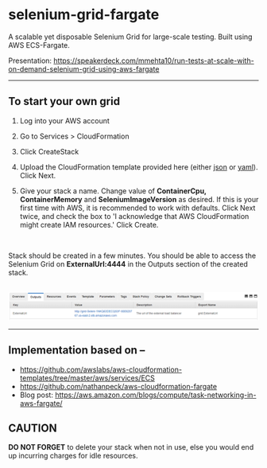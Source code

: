 # selenium-grid-fargate

A scalable yet disposable Selenium Grid for large-scale testing. Built using AWS ECS-Fargate.

Presentation: https://speakerdeck.com/mmehta10/run-tests-at-scale-with-on-demand-selenium-grid-using-aws-fargate

----

## To start your own grid

1. Log into your AWS account

2. Go to Services > CloudFormation

3. Click CreateStack

4. Upload the CloudFormation template provided here (either [json](cft.json) or [yaml](cft.yml)). Click Next.

5. Give your stack a name. Change value of **ContainerCpu, ContainerMemory** and **SeleniumImageVersion** as desired. If this is your first time with AWS, it is recommended to work with defaults. Click Next twice, and check the box to 'I acknowledge that AWS CloudFormation might create IAM resources.' Click Create.

<br>

Stack should be created in a few minutes. You should be able to access the Selenium Grid on **ExternalUrl:4444** in the Outputs section of the created stack.
<br><br/>


![external url for loadbalancer](images/external-url.png)



----

## Implementation based on –

- https://github.com/awslabs/aws-cloudformation-templates/tree/master/aws/services/ECS
- https://github.com/nathanpeck/aws-cloudformation-fargate
- Blog post: https://aws.amazon.com/blogs/compute/task-networking-in-aws-fargate/

## CAUTION

**DO NOT FORGET** to delete your stack when not in use, else you would end up incurring charges for idle resources.
